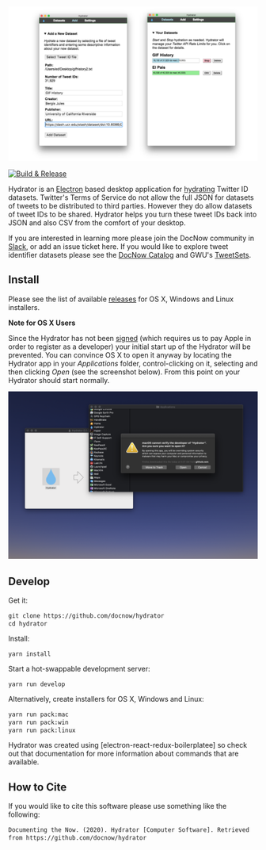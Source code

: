 <img width="800" src="https://raw.githubusercontent.com/docnow/hydrator/master/images/screencap.png"
/> 

[![Build & Release](https://github.com/docnow/hydrator/workflows/Build%20&%20Release/badge.svg)](https://github.com/DocNow/hydrator/actions?query=workflow%3A%22Build+%26+Release%22)

Hydrator is an [Electron] based desktop application for [hydrating] Twitter ID
datasets. Twitter's Terms of Service do not allow the full JSON for datasets of
tweets to be distributed to third parties. However they do allow datasets of
tweet IDs to be shared. Hydrator helps you turn these tweet IDs back into JSON
and also CSV from the comfort of your desktop.

If you are interested in learning more please join the DocNow community in
[Slack], or add an issue ticket here. If you would like to explore tweet
identifier datasets please see the [DocNow Catalog](https://catalog.docnow.io)
and GWU's [TweetSets](https://tweetsets.library.gwu.edu/).



## Install

Please see the list of available 
[releases](https://github.com/DocNow/hydrator/releases) for OS X, Windows and Linux 
installers.

**Note for OS X Users**

Since the Hydrator has not been
[signed](https://developer.apple.com/developer-id/) (which requires us to pay
Apple in order to register as a developer) your initial start up of the Hydrator
will be prevented. You can convince OS X to open it anyway by locating the
Hydrator app in your *Applications* folder, control-clicking on it, selecting
and then clicking *Open* (see the screenshot below). From this point on your
Hydrator should start normally.

<img width="800" src="https://raw.githubusercontent.com/docnow/hydrator/master/images/osx-open.png">

## Develop

Get it:

    git clone https://github.com/docnow/hydrator
    cd hydrator

Install:

    yarn install

Start a hot-swappable development server:

    yarn run develop

Alternatively, create installers for OS X, Windows and Linux:

    yarn run pack:mac
    yarn run pack:win
    yarn run pack:linux

Hydrator was created using [electron-react-redux-boilerplatee] so check out that
documentation for more information about commands that are available.

## How to Cite

If you would like to cite this software please use something like the following:

    Documenting the Now. (2020). Hydrator [Computer Software]. Retrieved from https://github.com/docnow/hydrator

[Electron]: http://electron.atom.io/
[Slack]: https://docnowteam.slack.com
[electron-react-redux-boilerplate]: https://github.com/jschr/electron-react-redux-boilerplate
[hydrating]: https://medium.com/on-archivy/on-forgetting-e01a2b95272#.lrkof12q5
